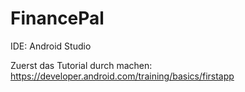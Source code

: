 # FinancePal

IDE: Android Studio

Zuerst das Tutorial durch machen: https://developer.android.com/training/basics/firstapp
